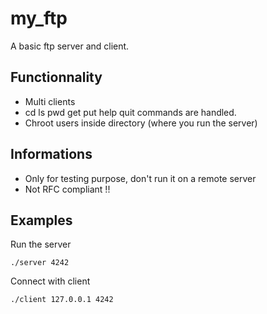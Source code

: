 my_ftp
======

A basic ftp server and client.

Functionnality
--------------
 
  * Multi clients
  * cd ls pwd get put help quit commands are handled.
  * Chroot users inside directory (where you run the server)

Informations
------------

  * Only for testing purpose, don't run it on a remote server
  * Not RFC compliant !!

Examples
--------

Run the server
```
./server 4242
```

Connect with client
```
./client 127.0.0.1 4242
```
